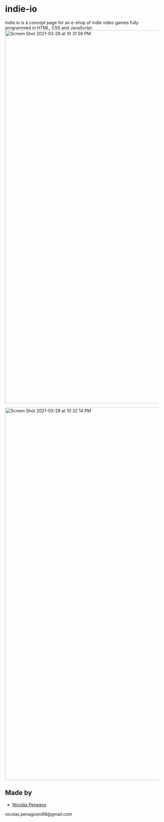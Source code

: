 # indie-io
Indie.io is a concept page for an e-shop of indie video games fully programmed in HTML, CSS and JavaScript.
<img width="1220" alt="Screen Shot 2021-03-28 at 10 31 59 PM" src="https://user-images.githubusercontent.com/47872252/112785180-035de780-9019-11eb-8eb1-fb18e8444d8f.png">

<img width="1219" alt="Screen Shot 2021-03-28 at 10 32 14 PM" src="https://user-images.githubusercontent.com/47872252/112785206-12dd3080-9019-11eb-95d0-22e26caa4fed.png">



## Made by
  <ul>
  <li><div><a href="https://github.com/nicolaspenagos" title="Nicolas Penagos">Nicolás Penagos</a>   </div></li>
  </ul> 
     <p>   nicolas.penagosm98@gmail.com </p>
